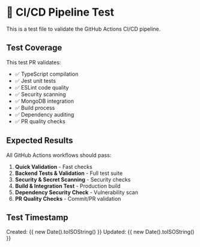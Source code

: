 # 🧪 CI/CD Pipeline Test

This is a test file to validate the GitHub Actions CI/CD pipeline.

## Test Coverage

This test PR validates:
- ✅ TypeScript compilation
- ✅ Jest unit tests  
- ✅ ESLint code quality
- ✅ Security scanning
- ✅ MongoDB integration
- ✅ Build process
- ✅ Dependency auditing
- ✅ PR quality checks

## Expected Results

All GitHub Actions workflows should pass:
1. **Quick Validation** - Fast checks
2. **Backend Tests & Validation** - Full test suite
3. **Security & Secret Scanning** - Security checks
4. **Build & Integration Test** - Production build
5. **Dependency Security Check** - Vulnerability scan
6. **PR Quality Checks** - Commit/PR validation

## Test Timestamp
Created: {{ new Date().toISOString() }}
Updated: {{ new Date().toISOString() }}
